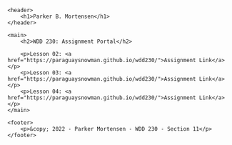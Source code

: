 <!DOCTYPE html>
<html lang="en">
<head>
    <meta charset="utf-8">
    <meta name="viewport" content="width=device-width, initial-scale=1">
    <meta name="author" content="Parker Mortensen">
    <meta name="description" content="Assignment portal for Parker Mortensen in WDD 230: Web Frontend Development at Brigham Young University - Idaho">
    <link rel="stylesheet" href="./css/styles.css" type="text/css">
    <title>WDD 230 Assignment Portal - Parker Mortensen</title>
</head>

<body>

    <header>
        <h1>Parker B. Mortensen</h1>
    </header>

    <main>
        <h2>WDD 230: Assignment Portal</h2>
    
        <p>Lesson 02: <a href="https://paraguaysnowman.github.io/wdd230/">Assignment Link</a></p>
        <p>Lesson 03: <a href="https://paraguaysnowman.github.io/wdd230/">Assignment Link</a></p>
        <p>Lesson 04: <a href="https://paraguaysnowman.github.io/wdd230/">Assignment Link</a></p>
    </main>

    <footer>
        <p>&copy; 2022 - Parker Mortensen - WDD 230 - Section 11</p>
    </footer>
</body>
</html>